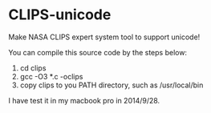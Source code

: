 CLIPS-unicode
=============

Make NASA CLIPS expert system tool to support unicode!

You can compile this source code by the steps below:
1. cd clips
2. gcc -O3 *.c -oclips
3. copy clips to you PATH directory, such as /usr/local/bin

I have test it in my macbook pro in 2014/9/28.
